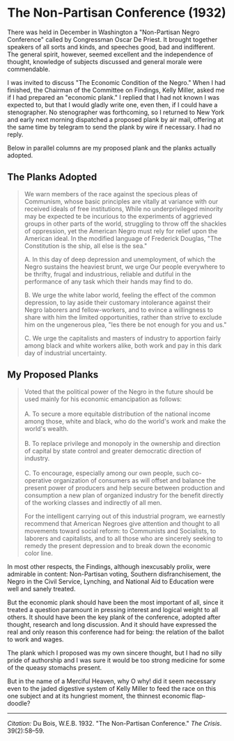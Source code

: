 <!--
title:   The Non-Partisan Conference
author:  Du Bois, W.E.B.
journal: The Crisis
year:    1932
volume:  39
issue:   2
pages:   58-59
-->
# The Non-Partisan Conference (1932)

There was held in December in Washington a "Non-Partisan Negro Conference" called by Congressman Oscar De Priest. It brought together speakers of all sorts and kinds, and speeches good, bad and indifferent. The general spirit, however, seemed excellent and the independence of thought, knowledge of subjects discussed and general morale were commendable.

I was invited to discuss "The Economic Condition of the Negro." When I had finished, the Chairman of the Committee on Findings, Kelly Miller, asked me if I had prepared an "economic plank." I replied that I had not known I was expected to, but that I would gladly write one, even then, if I could have a stenographer. No stenographer was forthcoming, so I returned to New York and early next morning dispatched a proposed plank by air mail, offering at the same time by telegram to send the plank by wire if necessary. I had no reply.

Below in parallel columns are my proposed plank and the planks actually adopted.

## **The Planks Adopted**

>We warn members of the race against the specious pleas of Communism, whose basic principles are vitally at variance with our received ideals of free institutions, While no underprivileged minority may be expected te be incurious to the experiments of aggrieved groups in other parts of the world, struggling to throw off the shackles of oppression, yet the American Negro must rely for relief upon the American ideal. In the modified language of Frederick Douglas, "The Constitution is the ship, all else is the sea."  <p> A. In this day of deep depression and unemployment, of which the Negro sustains the heaviest brunt, we urge Our people everywhere to be thrifty, frugal and industrious, reliable and dutiful in the performance of any task which their hands may find to do.   <p> B. We urge the white labor world, feeling the effect of the common depression, to lay aside their customary intolerance against their Negro laborers and fellow-workers, and to evince a willingness to share with him the limited opportunities, rather than strive to exclude him on the ungenerous plea, "les there be not enough for you and us."   <p>C. We urge the capitalists and masters of industry to apportion fairly among black and white workers alike, both work and pay in this dark day of industrial uncertainty.

## **My Proposed Planks**

> Voted that the political power of the Negro in the future should be used mainly for his economic emancipation as follows:    
> &nbsp;    
A. To secure a more equitable distribution of the national income among those, white and black, who do the world's work and make the world's wealth.     
> &nbsp;      
B.  To replace privilege and monopoly in the ownership and direction of capital by state control and greater democratic direction of industry.    
> &nbsp;    
C. To encourage, especially among our own people, such co-operative organization of consumers as will offset and balance the present power of producers and help secure between production and consumption a new plan of organized industry for the benefit directly of the working classes and indirectly of all men.     <p> For the intelligent carrying out of this industrial program, we earnestly recommend that American Negroes give attention and thought to all movements toward social reform: to Communists and Socialists, to laborers and capitalists, and to all those who are sincerely seeking to remedy the present depression and to break down the economic color line.

In most other respects, the Findings, although inexcusably prolix, were admirable in content: Non-Partisan voting, Southern disfranchisement, the Negro in the Civil Service, Lynching, and National Aid to Education were well and sanely treated.

But the economic plank should have been the most important of all, since it treated a question paramount in pressing interest and logical weight to all others. It should have been the key plank of the conference, adopted after thought, research and long discussion. And it should have expressed the real and only reason this conference had for being: the relation of the ballot to work and wages.

The plank which I proposed was my own sincere thought, but I had no silly pride of authorship and I was sure it would be too strong medicine for some of the queasy stomachs present.

But in the name of a Merciful Heaven, why O why! did it seem necessary even to the jaded digestive system of Kelly Miller to feed the race on this one subject and at its hungriest moment, the thinnest economic flap-doodle?

_________________
*Citation:* Du Bois, W.E.B. 1932. "The Non-Partisan Conference." *The Crisis*. 39(2):58&ndash;59.